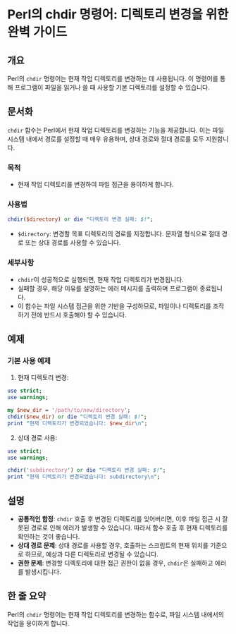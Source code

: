 <!--
Meta Description: # Perl의 chdir 명령어: 디렉토리 변경을 위한 완벽 가이드 ## 개요 Perl의 `chdir` 명령어는 현재 작업 디렉토리를 변경하는 데 사용됩니다. 이 명령어를 통해 프로그램이 파일을 읽거나 쓸 때 사용할 기본 디렉토리를 설정할 수 있습니다. ## 문서화 `...
Meta Keywords: chdir, 디렉토리를, 디렉토리, 있습니다, 경로를
-->

# Perl의 chdir 명령어: 디렉토리 변경을 위한 완벽 가이드

## 개요
Perl의 `chdir` 명령어는 현재 작업 디렉토리를 변경하는 데 사용됩니다. 이 명령어를 통해 프로그램이 파일을 읽거나 쓸 때 사용할 기본 디렉토리를 설정할 수 있습니다.

## 문서화
`chdir` 함수는 Perl에서 현재 작업 디렉토리를 변경하는 기능을 제공합니다. 이는 파일 시스템 내에서 경로를 설정할 때 매우 유용하며, 상대 경로와 절대 경로를 모두 지원합니다.

### 목적
- 현재 작업 디렉토리를 변경하여 파일 접근을 용이하게 합니다.

### 사용법
```perl
chdir($directory) or die "디렉토리 변경 실패: $!";
```
- `$directory`: 변경할 목표 디렉토리의 경로를 지정합니다. 문자열 형식으로 절대 경로 또는 상대 경로를 사용할 수 있습니다.

### 세부사항
- `chdir`이 성공적으로 실행되면, 현재 작업 디렉토리가 변경됩니다.
- 실패할 경우, 해당 이유를 설명하는 에러 메시지를 출력하며 프로그램이 종료됩니다.
- 이 함수는 파일 시스템 접근을 위한 기반을 구성하므로, 파일이나 디렉토리를 조작하기 전에 반드시 호출해야 할 수 있습니다.

## 예제
### 기본 사용 예제
1. 현재 디렉토리 변경:
```perl
use strict;
use warnings;

my $new_dir = '/path/to/new/directory';
chdir($new_dir) or die "디렉토리 변경 실패: $!";
print "현재 디렉토리가 변경되었습니다: $new_dir\n";
```

2. 상대 경로 사용:
```perl
use strict;
use warnings;

chdir('subdirectory') or die "디렉토리 변경 실패: $!";
print "현재 디렉토리가 변경되었습니다: subdirectory\n";
```

## 설명
- **공통적인 함정**: `chdir` 호출 후 변경된 디렉토리를 잊어버리면, 이후 파일 접근 시 잘못된 경로로 인해 에러가 발생할 수 있습니다. 따라서 함수 호출 후 현재 디렉토리를 확인하는 것이 좋습니다.
- **상대 경로 문제**: 상대 경로를 사용할 경우, 호출하는 스크립트의 현재 위치를 기준으로 하므로, 예상과 다른 디렉토리로 변경될 수 있습니다.
- **권한 문제**: 변경할 디렉토리에 대한 접근 권한이 없을 경우, `chdir`은 실패하고 에러를 발생시킵니다.

## 한 줄 요약
Perl의 `chdir` 명령어는 현재 작업 디렉토리를 변경하는 함수로, 파일 시스템 내에서의 작업을 용이하게 합니다.